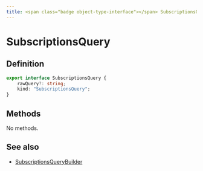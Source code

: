 ```yaml
---
title: <span class="badge object-type-interface"></span> SubscriptionsQuery
---
```

# <span class="badge object-type-interface"></span> SubscriptionsQuery

## Definition

```typescript
export interface SubscriptionsQuery {
	rawQuery?: string;
	kind: "SubscriptionsQuery";
}

```
## Methods

No methods.
## See also

 * <span class="badge builder"></span> [SubscriptionsQueryBuilder](./builder-SubscriptionsQueryBuilder.md)
